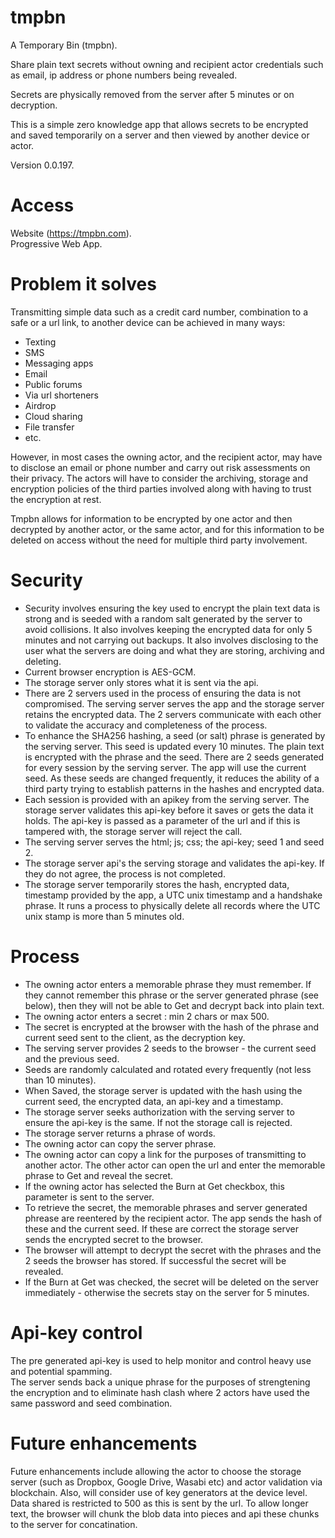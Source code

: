 # tmpbn
A Temporary Bin (tmpbn).  

Share plain text secrets without owning and recipient actor credentials such as email, ip address or phone numbers being revealed.

Secrets are physically removed from the server after 5 minutes or on decryption.

This is a simple zero knowledge app that allows secrets to be encrypted and saved temporarily on a server and then viewed by another device or actor. 

Version 0.0.197.

Access
======
Website (https://tmpbn.com).  
Progressive Web App.  


Problem it solves
=================
Transmitting simple data such as a credit card number, combination to a safe or a url link, to another device can be achieved in many ways:

- Texting
- SMS
- Messaging apps
- Email
- Public forums
- Via url shorteners
- Airdrop
- Cloud sharing
- File transfer
- etc.

However, in most cases the owning actor, and the recipient actor, may have to disclose an email or phone number and carry out risk assessments on their privacy. The actors will have to consider the archiving, storage and encryption policies of the third parties involved along with having to trust the encryption at rest.

Tmpbn allows for information to be encrypted by one actor and then decrypted by another actor, or the same actor, and for this information to be deleted on access without the need for multiple third party involvement.

Security
========
-  Security involves ensuring the key used to encrypt the plain text data is strong and is seeded with a random salt generated by the server to avoid collisions. It also involves keeping the encrypted data for only 5 minutes and not carrying out backups. It also involves disclosing to the user what the servers are doing and what they are storing, archiving and deleting. 
- Current browser encryption is AES-GCM.  
- The storage server only stores what it is sent via the api.  
- There are 2 servers used in the process of ensuring the data is not compromised. The serving server serves the app and the storage server retains the encrypted data. The 2 servers communicate with each other to validate the accuracy and completeness of the process.
- To enhance the SHA256 hashing, a seed (or salt) phrase is generated by the serving server. This seed is updated every 10 minutes. The plain text is encrypted with the phrase and the seed.
There are 2 seeds generated for every session by the serving server. The app will use the current seed. As these seeds are changed frequently, it reduces the ability of a third party trying to establish patterns in the hashes and encrypted data.
- Each session is provided with an apikey from the serving server. The storage server validates this api-key before it saves or gets the data it holds. The api-key is passed as a parameter of the url and if this is tampered with, the storage server will reject the call. 
- The serving server serves the html; js; css; the api-key; seed 1 and seed 2.
- The storage server api's the serving storage and validates the api-key. If they do not agree, the process is not completed.
- The storage server temporarily stores the hash, encrypted data, timestamp provided by the app, a UTC unix timestamp and a handshake phrase. It runs a process to physically delete all records where the UTC unix stamp is more than 5 minutes old.

Process
=======
- The owning actor enters a memorable phrase they must remember. If they cannot remember this phrase or the server generated phrase (see below), then they will not be able to Get and decrypt back into plain text.  
- The owning actor enters a secret : min 2 chars or max 500.  
- The secret is encrypted at the browser with the hash of the phrase and current seed sent to the client, as the decryption key.  
- The serving server provides 2 seeds to the browser - the current seed and the previous seed.
- Seeds are randomly calculated and rotated every frequently (not less than 10 minutes).  
- When Saved, the storage server is updated with the hash using the current seed, the encrypted data, an api-key and a timestamp.
- The storage server seeks authorization with the serving server to ensure the api-key is the same. If not the storage call is rejected.
- The storage server returns a phrase of words.  
- The owning actor can copy the server phrase. 
- The owning actor can copy a link for the purposes of transmitting to another actor. The other actor can open the url and enter the memorable phrase to Get and reveal the secret.  
- If the owning actor has selected the Burn at Get checkbox, this parameter is sent to the server.  
- To retrieve the secret, the memorable phrases and server generated phrease are reentered by the recipient actor. The app sends the hash of these and the current seed. If these are correct the storage server sends the encrypted secret to the browser.  
- The browser will attempt to decrypt the secret with the phrases and the 2 seeds the browser has stored. If successful the secret will be revealed.  
- If the Burn at Get was checked, the secret will be deleted on the server immediately - otherwise the secrets stay on the server for 5 minutes.

Api-key control
===============
The pre generated api-key is used to help monitor and control heavy use and potential spamming.  
The server sends back a unique phrase for the purposes of strengtening the encryption and to eliminate hash clash where 2 actors have used the same password and seed combination.

Future enhancements
===================
Future enhancements include allowing the actor to choose the storage server (such as Dropbox, Google Drive, Wasabi etc) and actor validation via blockchain. Also, will consider use of key generators at the device level.
Data shared is restricted to 500 as this is sent by the url. To allow longer text, the browser will chunk the blob data into pieces and api these chunks to the server for concatination. 
